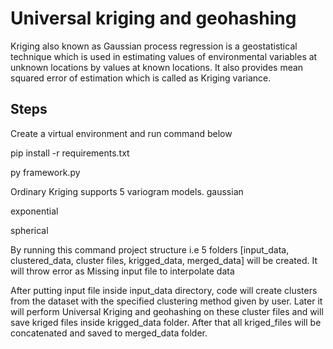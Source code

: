 # Universal kriging and geohashing

Kriging also known as Gaussian process regression is a geostatistical technique which is used in estimating values of environmental variables at unknown locations by values at known locations. It also provides mean squared error of estimation which is called as Kriging variance. 

## Steps

Create a virtual environment and run command below

pip install -r requirements.txt

py framework.py

Ordinary Kriging supports 5 variogram models.
   gaussian
  
   exponential
   
   spherical
   

By running this command project structure i.e 5 folders [input_data, clustered_data, cluster files, krigged_data, merged_data] will be created.
It will throw error as Missing input file to interpolate data 

After putting input file inside input_data directory, code will create clusters from the dataset with the specified clustering method given by user.
Later it will perform Universal Kriging and geohashing on these cluster files and will save kriged files inside krigged_data folder. After that all kriged_files will be concatenated and saved to merged_data folder.




